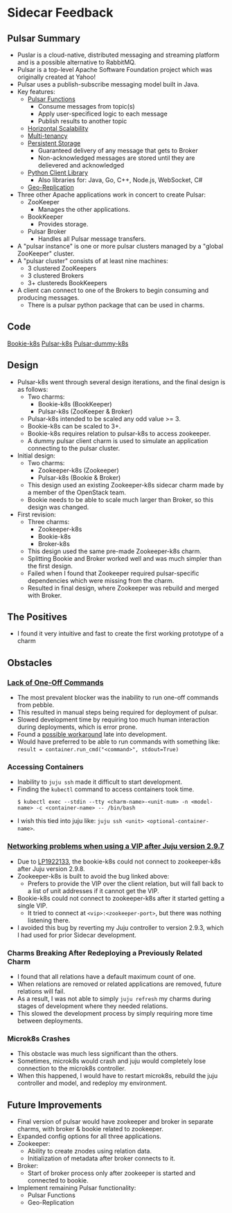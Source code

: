 # Sidecar Feedback

## Pulsar Summary
* Puslar is a cloud-native, distributed messaging and streaming platform and is a possible alternative to RabbitMQ.
* Pulsar is a top-level Apache Software Foundation project which was originally created at Yahoo!
* Pulsar uses a publish-subscribe messaging model built in Java.
* Key features:
    * [Pulsar Functions](https://pulsar.apache.org/docs/en/functions-overview/)
        * Consume messages from topic(s)
        * Apply user-specificed logic to each message
        * Publish results to another topic
    * [Horizontal Scalability](https://pulsar.apache.org/docs/en/concepts-architecture-overview/)
    * [Multi-tenancy](https://pulsar.apache.org/docs/en/concepts-multi-tenancy/)
    * [Persistent Storage](https://pulsar.apache.org/docs/en/concepts-architecture-overview/#persistent-storage)
        * Guaranteed delivery of any message that gets to Broker
        * Non-acknowledged messages are stored until they are delievered and acknowledged
    * [Python Client Library](https://pulsar.apache.org/docs/en/client-libraries-python/)
        * Also libraries for: Java, Go, C++, Node.js, WebSocket, C#
    * [Geo-Replication](https://pulsar.apache.org/docs/en/administration-geo/)
* Three other Apache applications work in concert to create Pulsar:
    * ZooKeeper
        - Manages the other applications.
    * BookKeeper
        - Provides storage. 
    * Pulsar Broker
        - Handles all Pulsar message transfers.
* A "pulsar instance" is one or more pulsar clusters managed by a "global ZooKeeper" cluster.
* A "pulsar cluster" consists of at least nine machines:
    * 3 clustered ZooKeepers
    * 3 clustered Brokers
    * 3+ clustereds BookKeepers
* A client can connect to one of the Brokers to begin consuming and producing messages.
    * There is a pulsar python package that can be used in charms.

## Code
[Bookie-k8s](https://code.launchpad.net/~lcvcode/+git/bookie-k8s)
[Pulsar-k8s](https://code.launchpad.net/~lcvcode/+git/pulsar-k8s)
[Pulsar-dummy-k8s](https://code.launchpad.net/~lcvcode/+git/pulsar-dummy-client)

## Design
* Pulsar-k8s went through several design iterations, and the final design is as follows:
    * Two charms:
        - Bookie-k8s (BookKeeper)
        - Pulsar-k8s (ZooKeeper & Broker)
    * Pulsar-k8s intended to be scaled any odd value >= 3.
    * Bookie-k8s can be scaled to 3+.
    * Bookie-k8s requires relation to pulsar-k8s to access zookeeper.
    * A dummy pulsar client charm is used to simulate an application connecting to the pulsar cluster.
* Initial design:
    * Two charms:
        - Zookeeper-k8s (Zookeeper)
        - Pulsar-k8s (Bookie & Broker)
    * This design used an existing Zookeeper-k8s sidecar charm made by a member of the OpenStack team.
    * Bookie needs to be able to scale much larger than Broker, so this design was changed.
* First revision:
    * Three charms:
        - Zookeeper-k8s
        - Bookie-k8s
        - Broker-k8s
    * This design used the same pre-made Zookeeper-k8s charm.
    * Splitting Bookie and Broker worked well and was much simpler than the first design.
    * Failed when I found that Zookeeper required pulsar-specific dependencies which were missing from the charm.
    * Resulted in final design, where Zookeeper was rebuild and merged with Broker.

## The Positives
* I found it very intuitive and fast to create the first working prototype of a charm

## Obstacles
### [Lack of One-Off Commands](https://github.com/canonical/pebble/issues/37)
* The most prevalent blocker was the inability to run one-off commands from pebble.
* This resulted in manual steps being required for deployment of pulsar.
* Slowed development time by requiring too much human interaction during deployments, which is error prone.
* Found a [possible workaround](https://github.com/canonical/pebble/issues/37#issuecomment-870942625) late into development.
* Would have preferred to be able to run commands with something like: `result = container.run_cmd("<command>", stdout=True)`

### Accessing Containers
* Inability to `juju ssh` made it difficult to start development.
* Finding the `kubectl` command to access containers took time.
    ```
    $ kubectl exec --stdin --tty <charm-name>-<unit-num> -n <model-name> -c <container-name> -- /bin/bash
    ```
* I wish this tied into juju like: `juju ssh <unit> <optional-container-name>`.

### [Networking problems when using a VIP after Juju version 2.9.7](https://bugs.launchpad.net/juju/+bug/1943786)
* Due to [LP1922133](https://bugs.launchpad.net/juju/+bug/1922133), the bookie-k8s could not connect to zookeeper-k8s after Juju version 2.9.8.
* Zookeeper-k8s is built to avoid the bug linked above:
    - Prefers to provide the VIP over the client relation, but will fall back to a list of unit addresses if it cannot get the VIP.
* Bookie-k8s could not connect to zookeeper-k8s after it started getting a single VIP.
    - It tried to connect at `<vip>:<zookeeper-port>`, but there was nothing listening there.
* I avoided this bug by reverting my Juju controller to version 2.9.3, which I had used for prior Sidecar development.

### Charms Breaking After Redeploying a Previously Related Charm
* I found that all relations have a default maximum count of one.
* When relations are removed or related applications are removed, future relations will fail.
* As a result, I was not able to simply `juju refresh` my charms during stages of development where they needed relations.
* This slowed the development process by simply requiring more time between deployments.

### Microk8s Crashes
* This obstacle was much less significant than the others.
* Sometimes, microk8s would crash and juju would completely lose connection to the microk8s controller.
* When this happened, I would have to restart microk8s, rebuild the juju controller and model, and redeploy my environment.

## Future Improvements
* Final version of pulsar would have zookeeper and broker in separate charms, with broker & bookie related to zookeeper.
* Expanded config options for all three applications.
* Zookeeper:
    - Ability to create znodes using relation data.
    - Initialization of metadata after broker connects to it.
* Broker:
    - Start of broker process only after zookeeper is started and connected to bookie.
* Implement remaining Pulsar functionality:
    - Pulsar Functions
    - Geo-Replication

